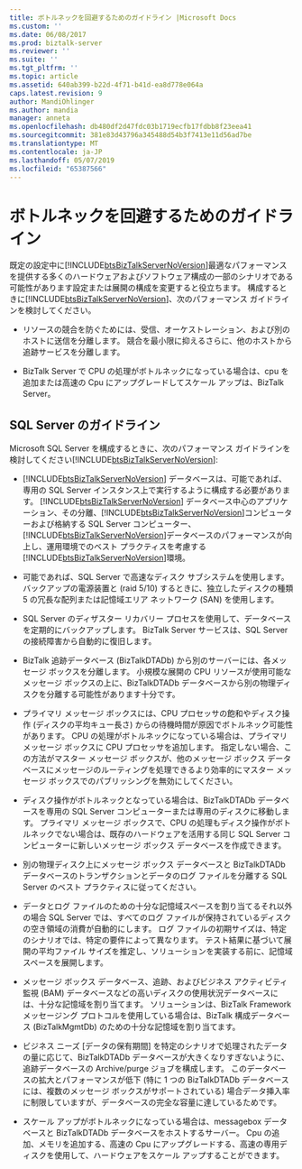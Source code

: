 ```yaml
---
title: ボトルネックを回避するためのガイドライン |Microsoft Docs
ms.custom: ''
ms.date: 06/08/2017
ms.prod: biztalk-server
ms.reviewer: ''
ms.suite: ''
ms.tgt_pltfrm: ''
ms.topic: article
ms.assetid: 640ab399-b22d-4f71-b41d-ea8d778e064a
caps.latest.revision: 9
author: MandiOhlinger
ms.author: mandia
manager: anneta
ms.openlocfilehash: db480df2d47fdc03b1719ecfb17fdbb8f23eea41
ms.sourcegitcommit: 381e83d43796a345488d54b3f7413e11d56ad7be
ms.translationtype: MT
ms.contentlocale: ja-JP
ms.lasthandoff: 05/07/2019
ms.locfileid: "65387566"
---
```

# <a name="guidelines-for-avoiding-bottlenecks"></a>ボトルネックを回避するためのガイドライン
既定の設定中に[!INCLUDE[btsBizTalkServerNoVersion](../includes/btsbiztalkservernoversion-md.md)]最適なパフォーマンスを提供する多くのハードウェアおよびソフトウェア構成の一部のシナリオである可能性があります設定または展開の構成を変更すると役立ちます。 構成するときに[!INCLUDE[btsBizTalkServerNoVersion](../includes/btsbiztalkservernoversion-md.md)]、次のパフォーマンス ガイドラインを検討してください。  

-   リソースの競合を防ぐためには、受信、オーケストレーション、および別のホストに送信を分離します。 競合を最小限に抑えるさらに、他のホストから追跡サービスを分離します。  

-   BizTalk Server で CPU の処理がボトルネックになっている場合は、cpu を追加または高速の Cpu にアップグレードしてスケール アップは、BizTalk Server。  

## <a name="sql-server-guidelines"></a>SQL Server のガイドライン  
 Microsoft SQL Server を構成するときに、次のパフォーマンス ガイドラインを検討してください[!INCLUDE[btsBizTalkServerNoVersion](../includes/btsbiztalkservernoversion-md.md)]:  

- [!INCLUDE[btsBizTalkServerNoVersion](../includes/btsbiztalkservernoversion-md.md)] データベースは、可能であれば、専用の SQL Server インスタンス上で実行するように構成する必要があります。 [!INCLUDE[btsBizTalkServerNoVersion](../includes/btsbiztalkservernoversion-md.md)] データベース中心のアプリケーション、その分離、[!INCLUDE[btsBizTalkServerNoVersion](../includes/btsbiztalkservernoversion-md.md)]コンピューターおよび格納する SQL Server コンピューター、[!INCLUDE[btsBizTalkServerNoVersion](../includes/btsbiztalkservernoversion-md.md)]データベースのパフォーマンスが向上し、運用環境でのベスト プラクティスを考慮する[!INCLUDE[btsBizTalkServerNoVersion](../includes/btsbiztalkservernoversion-md.md)]環境。  

- 可能であれば、SQL Server で高速なディスク サブシステムを使用します。 バックアップの電源装置と (raid 5/10) するときに、独立したディスクの種類 5 の冗長な配列または記憶域エリア ネットワーク (SAN) を使用します。  

- SQL Server のディザスター リカバリー プロセスを使用して、データベースを定期的にバックアップします。 BizTalk Server サービスは、SQL Server の接続障害から自動的に復旧します。  

- BizTalk 追跡データベース (BizTalkDTADb) から別のサーバーには、各メッセージ ボックスを分離します。 小規模な展開の CPU リソースが使用可能なメッセージ ボックスの上に、BizTalkDTADb データベースから別の物理ディスクを分離する可能性があります十分です。  

- プライマリ メッセージ ボックスには、CPU プロセッサの飽和やディスク操作 (ディスクの平均キュー長さ) からの待機時間が原因でボトルネック可能性があります。 CPU の処理がボトルネックになっている場合は、プライマリ メッセージ ボックスに CPU プロセッサを追加します。 指定しない場合、この方法がマスター メッセージ ボックスが、他のメッセージ ボックス データベースにメッセージのルーティングを処理できるより効率的にマスター メッセージ ボックスでのパブリッシングを無効にしてください。  

- ディスク操作がボトルネックとなっている場合は、BizTalkDTADb データベースを専用の SQL Server コンピューターまたは専用のディスクに移動します。 プライマリ メッセージ ボックスで、CPU の処理もディスク操作がボトルネックでない場合は、既存のハードウェアを活用する同じ SQL Server コンピューターに新しいメッセージ ボックス データベースを作成できます。  

- 別の物理ディスク上にメッセージ ボックス データベースと BizTalkDTADb データベースのトランザクションとデータのログ ファイルを分離する SQL Server のベスト プラクティスに従ってください。  

- データとログ ファイルのための十分な記憶域スペースを割り当てるそれ以外の場合 SQL Server では、すべてのログ ファイルが保持されているディスクの空き領域の消費が自動的にします。 ログ ファイルの初期サイズは、特定のシナリオでは、特定の要件によって異なります。 テスト結果に基づいて展開の平均ファイル サイズを推定し、ソリューションを実装する前に、記憶域スペースを展開します。  

- メッセージ ボックス データベース、追跡、およびビジネス アクティビティ監視 (BAM) データベースなどの高いディスクの使用状況データベースには、十分な記憶域を割り当てます。 ソリューションは、BizTalk Framework メッセージング プロトコルを使用している場合は、BizTalk 構成データベース (BizTalkMgmtDb) のための十分な記憶域を割り当てます。  

- ビジネス ニーズ [データの保有期間] を特定のシナリオで処理されたデータの量に応じて、BizTalkDTADb データベースが大きくなりすぎないように、追跡データベースの Archive/purge ジョブを構成します。 このデータベースの拡大とパフォーマンスが低下 (特に 1 つの BizTalkDTADb データベースには、複数のメッセージ ボックスがサポートされている) 場合データ挿入率に制限していますが、データベースの完全な容量に達しているためです。  

- スケール アップがボトルネックになっている場合は、messagebox データベースと BizTalkDTADb データベースをホストするサーバー。 Cpu の追加、メモリを追加する、高速の Cpu にアップグレードする、高速の専用ディスクを使用して、ハードウェアをスケール アップすることができます。
